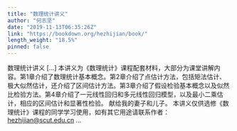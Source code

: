 ```yaml
---
title: "数理统计讲义"
author: "何志坚"
date: "2019-11-13T06:35:26Z"
link: "https://bookdown.org/hezhijian/book/"
length_weight: "18.5%"
pinned: false
---
```


数理统计讲义 [...] 本讲义为《数理统计》课程配套材料，大部分为课堂讲解内容。第1章介绍了数理统计基本概念。第2章介绍了点估计方法，包括矩法估计、极大似然估计，还介绍了区间估计方法。第3章介绍了假设检验基本概念以及似然比检验方法。第4章介绍了一元线性回归和多元线性回归模型，以及最小二乘估计，相应的区间估计和显著性检验。 献给我的妻子和儿子。 本讲义仅供选修《数理统计》课程的同学学习使用，如有其它用途请联系作者：hezhijian@scut.edu.cn ...
